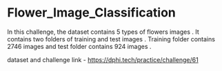 # Flower_Image_Classification

In this challenge, the dataset contains 5 types of flowers images . It contains two folders of training and test images . Training folder contains 2746 images and test folder contains 924 images .

dataset and challenge link -  https://dphi.tech/practice/challenge/61

